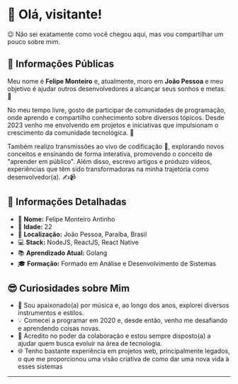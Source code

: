 # 👋 Olá, visitante!

😉 Não sei exatamente como você chegou aqui, mas vou compartilhar um pouco sobre mim. 

## 🌟 Informações Públicas

Meu nome é **Felipe Monteiro** e, atualmente, moro em **João Pessoa** e meu objetivo é ajudar outros desenvolvedores a alcançar seus sonhos e metas. 🚀

No meu tempo livre, gosto de participar de comunidades de programação, onde aprendo e compartilho conhecimento sobre diversos tópicos. Desde 2023 venho me envolvendo em projetos e iniciativas que impulsionam o crescimento da comunidade tecnológica. 🤝

Também realizo transmissões ao vivo de codificação 🎥, explorando novos conceitos e ensinando de forma interativa, promovendo o conceito de "aprender em público". Além disso, escrevo artigos e produzo vídeos, experiências que têm sido transformadoras na minha trajetória como desenvolvedor(a). ✍️📹

## 📝 Informações Detalhadas

- 👤 **Nome:** Felipe Monteiro Antinho 
- 🎂 **Idade:** 22
- 📍 **Localização:** João Pessoa, Paraíba, Brasil  
- 💻 **Stack:** NodeJS, ReactJS, React Native 
- 📚 **Aprendizado Atual:** Golang   
- 🎓 **Formação:** Formado em Análise e Desenvolvimento de Sistemas  

## 😎 Curiosidades sobre Mim

- 🎸 Sou apaixonado(a) por música e, ao longo dos anos, explorei diversos instrumentos e estilos. 
- 💡 Comecei a programar em 2020 e, desde então, venho me desafiando e aprendendo coisas novas.   
- 🤗 Acredito no poder da colaboração e estou sempre disposto(a) a ajudar quem busca evoluir na área de tecnologia.   
- 🌐 Tenho bastante experiência em projetos web, principalmente legados, o que me proporcionou uma visão criativa de como dar uma nova vida à esses sistemas 

---
